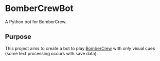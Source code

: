 # BomberCrewBot
A Python bot for BomberCrew.

## Purpose
This project aims to create a bot to play [BomberCrew](http://store.steampowered.com/app/537800/Bomber_Crew/) with _only_ visual cues (some text processing occurs with save data).
